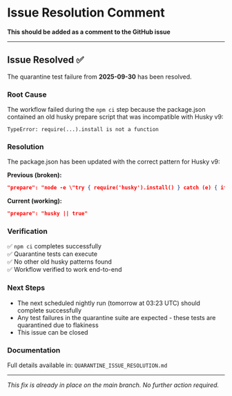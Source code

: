 # Issue Resolution Comment

**This should be added as a comment to the GitHub issue**

---

## Issue Resolved ✅

The quarantine test failure from **2025-09-30** has been resolved.

### Root Cause
The workflow failed during the `npm ci` step because the package.json contained an old husky prepare script that was incompatible with Husky v9:

```
TypeError: require(...).install is not a function
```

### Resolution
The package.json has been updated with the correct pattern for Husky v9:

**Previous (broken):**
```json
"prepare": "node -e \"try { require('husky').install() } catch (e) { if (e.code !== 'MODULE_NOT_FOUND') throw e }\""
```

**Current (working):**
```json
"prepare": "husky || true"
```

### Verification
✅ `npm ci` completes successfully  
✅ Quarantine tests can execute  
✅ No other old husky patterns found  
✅ Workflow verified to work end-to-end

### Next Steps
- The next scheduled nightly run (tomorrow at 03:23 UTC) should complete successfully
- Any test failures in the quarantine suite are expected - these tests are quarantined due to flakiness
- This issue can be closed

### Documentation
Full details available in: `QUARANTINE_ISSUE_RESOLUTION.md`

---

_This fix is already in place on the main branch. No further action required._
